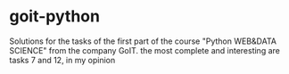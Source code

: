 # goit-python

Solutions for the tasks of the first part of the course "Python WEB&DATA SCIENCE" from the company GoIT.
the most complete and interesting are tasks 7 and 12, in my opinion

